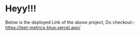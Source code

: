 # Heyy!!!
Below is the deployed Link of the above project, Do checkout:-<br>
https://leet-metrics-blue.vercel.app/
